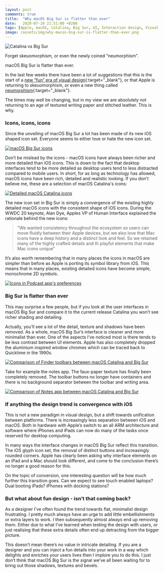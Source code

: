 ```yaml
---
layout: post
comments: true
title:  "Why macOS Big Sur is flatter than ever"
date:   2020-07-10 21:51:00 +0200
tags: [Apple, macOS, Catalina, Big Sur, UI, Interaction design, Visual design]
image: /assets/img/why-macos-big-sur-is-flatter-than-ever.png
---
```

![Catalina vs Big Sur]({{site.baseurl}}/assets/img/why-macos-big-sur-is-flatter-than-ever.png)

Forget skeuomorphism, or even the newly coined “neumorphism”. 

macOS Big Sur is flatter than ever.

In the last few weeks there have been a lot of suggestions that this is the start of a [new “fun” era of visual design](https://applypixels.com/blog/comeback){:target="_blank"}, or that Apple is returning to skeuomorphism, or even a new thing called [neumorphism](https://www.inputmag.com/design/apple-macos-big-sur-the-rise-of-neumorphism){:target="_blank"}.

The times may well be changing, but in my view we are absolutely not returning to an age of textured writing paper and 
stitched leather. This is why.


### Icons, icons, icons

Since the unveiling of macOS Big Sur a lot has been made of its new iOS shaped icon set. Everyone seems to either love or hate the new icon set. 

[![macOS Big Sur icons]({{site.baseurl}}/assets/img/macos-flat/macos-big-sur-icons.jpg)]({{site.baseurl}}/assets/img/macos-flat/macos-big-sur-icons.jpg)

Don’t be mislead by the icons - macOS icons have always been richer and more detailed than iOS icons. This is down to the fact that desktop interfaces tend to be more detailed as desktop users tend to less distracted compared to mobile users. In short, for as long as technology has allowed, macOS icons have been rich, detailed and realistic looking. If you don't believe me, these are a selection of macOS Catalina's icons:

[![Detailed macOS Catalina icons]({{site.baseurl}}/assets/img/macos-flat/depth-in-macos-catalina.png)]({{site.baseurl}}/assets/img/macos-flat/depth-in-macos-catalina.png)

The new icon set in Big Sur is simply a convergence of the existing highly detailed macOS icons with the consistent shape of iOS icons. During the WWDC 20 keynote, Alan Dye, Apples VP of Human Interface explained the rationale behind the new icons:

> "We wanted consistency throughout the ecosystem so users can move fluidly between their Apple devices, but we also love that Mac icons have a deep history and a distinct look and feel. So we retained many of the highly crafted details and th playful elements that make Mac icons unique"

It’s also worth remembering that in many places the icons in macOS are simpler than before as Apple is porting its symbol library from iOS. This means that in many places, existing detailed icons have become simple, monochrome 2D symbols.

[![Icons in Podcast app's preferences]({{site.baseurl}}/assets/img/macos-new-ui/apple-music-podcasts/5-podcasts-preferences-macos-catalina-big-sur-comparison.png)]({{site.baseurl}}/assets/img/macos-new-ui/apple-music-podcasts/5-podcasts-preferences-macos-catalina-big-sur-comparison.png)


### Big Sur is flatter than ever

This may surprise a few people, but if you look at the user interfaces in macOS Big Sur and compare it to the current release Catalina you won’t see richer shading and detailing. 

Actually, you’ll see a lot of the detail, texture and shadows have been removed. As a whole, macOS Big Sur’s interface is cleaner and more minimalist than ever. One of the aspects I’ve noticed most is there tends to be less contrast between UI elements. Apple has also completely dropped the aluminium inspired window chromes which can be traced back to Quicktime in the 1990s.

[![Comparison of Finder toolbars between macOS Catalina and Big Sur]({{site.baseurl}}/assets/img/macos-flat/finder-toolbar-comparison.png)]({{site.baseurl}}/assets/img/macos-flat/finder-toolbar-comparison.png)

Take for example the notes app. The faux-paper texture has finally been completely removed. The toolbar buttons no longer have containers and there is no background separator between the toolbar and writing area. 

[![Comparison of Notes app between macOS Catalina and Big Sur]({{site.baseurl}}/assets/img/macos-flat/notes-compared.png)]({{site.baseurl}}/assets/img/macos-flat/notes-compared.png)


### If anything the design trend is convergence with iOS
This is not a new paradigm in visual design, but a shift towards unification between platforms. There is increasingly less separation between iOS and macOS. Both in hardware with Apple’s switch to an all ARM architecture and software where iPhones and iPads can now do many of the tasks once reserved for desktop computing.

In many ways the interface changes in macOS Big Sur reflect this transition. The iOS glyph icon set, the removal of distinct buttons and increasingly rounded corners. Apple has clearly been asking why interface elements on an iPad and a Mac should look different, and come to the conclusion there’s no longer a good reason for this. 

On the topic of conversion, one interesting question will be how much further this transition goes. Can we expect to see touch enabled laptops? Dual booting iPads? iPhones with docking stations?



### But what about fun design - isn’t that coming back?

As a designer I’ve often found the trend towards flat, minimalist design frustrating. I pretty much always have an urge to add little embellishments or extra layers to work. I then subsequently almost always end up removing them. Either due to what I’ve learned when testing the design with users, or just realising that these extra details often end up detracting from the bigger picture.

This doesn’t mean there’s no value in intricate detailing. If you are a designer and you can inject a fun details into your work in a way which delights and enriches your users lives then I implore you to do this. I just don’t think that macOS Big Sur is the signal we’ve all been waiting for to bring out those shadows, textures and bevels.
